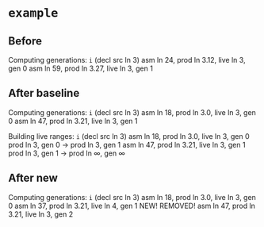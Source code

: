 # `example`

## Before

Computing generations: `i` (decl src ln 3)
  asm ln 24, prod ln 3.12, live ln 3, gen 0
  asm ln 59, prod ln 3.27, live ln 3, gen 1

## After baseline

Computing generations: `i` (decl src ln 3)
  asm ln 18, prod ln 3.0, live ln 3, gen 0
  asm ln 47, prod ln 3.21, live ln 3, gen 1

Building live ranges: `i` (decl src ln 3)
  asm ln 18, prod ln 3.0, live ln 3, gen 0
    prod ln 3, gen 0 →
    prod ln 3, gen 1
  asm ln 47, prod ln 3.21, live ln 3, gen 1
    prod ln 3, gen 1 →
    prod ln ∞, gen ∞

## After new

Computing generations: `i` (decl src ln 3)
  asm ln 18, prod ln 3.0, live ln 3, gen 0
  asm ln 37, prod ln 3.21, live ln 4, gen 1  NEW! REMOVED!
  asm ln 47, prod ln 3.21, live ln 3, gen 2
